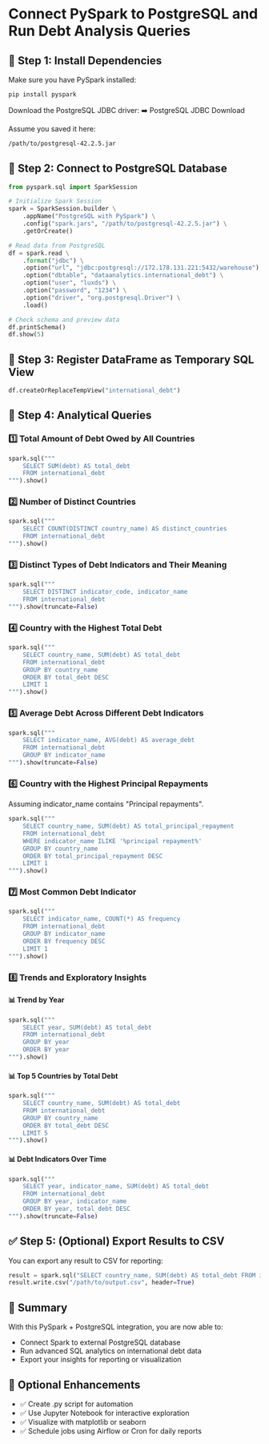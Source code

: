 
# Connect PySpark to PostgreSQL and Run Debt Analysis Queries

## **🧩 Step 1: Install Dependencies**
Make sure you have PySpark installed:

```bash
pip install pyspark
```

Download the PostgreSQL JDBC driver:
➡️ PostgreSQL JDBC Download

Assume you saved it here:

```bash
/path/to/postgresql-42.2.5.jar
```

## **🧩 Step 2: Connect to PostgreSQL Database**
```python
from pyspark.sql import SparkSession

# Initialize Spark Session
spark = SparkSession.builder \
    .appName("PostgreSQL with PySpark") \
    .config("spark.jars", "/path/to/postgresql-42.2.5.jar") \
    .getOrCreate()

# Read data from PostgreSQL
df = spark.read \
    .format("jdbc") \
    .option("url", "jdbc:postgresql://172.178.131.221:5432/warehouse") \
    .option("dbtable", "dataanalytics.international_debt") \
    .option("user", "luxds") \
    .option("password", "1234") \
    .option("driver", "org.postgresql.Driver") \
    .load()

# Check schema and preview data
df.printSchema()
df.show(5)
```

## **🧩 Step 3: Register DataFrame as Temporary SQL View**
```python
df.createOrReplaceTempView("international_debt")
```

## **📝 Step 4: Analytical Queries**

### **1️⃣ Total Amount of Debt Owed by All Countries**
```python
spark.sql("""
    SELECT SUM(debt) AS total_debt
    FROM international_debt
""").show()
```

### **2️⃣ Number of Distinct Countries**
```python
spark.sql("""
    SELECT COUNT(DISTINCT country_name) AS distinct_countries
    FROM international_debt
""").show()
```

### **3️⃣ Distinct Types of Debt Indicators and Their Meaning**
```python
spark.sql("""
    SELECT DISTINCT indicator_code, indicator_name
    FROM international_debt
""").show(truncate=False)
```

### **4️⃣ Country with the Highest Total Debt**
```python
spark.sql("""
    SELECT country_name, SUM(debt) AS total_debt
    FROM international_debt
    GROUP BY country_name
    ORDER BY total_debt DESC
    LIMIT 1
""").show()
```

### **5️⃣ Average Debt Across Different Debt Indicators**
```python
spark.sql("""
    SELECT indicator_name, AVG(debt) AS average_debt
    FROM international_debt
    GROUP BY indicator_name
""").show(truncate=False)
```

### **6️⃣ Country with the Highest Principal Repayments**
Assuming indicator_name contains "Principal repayments".

```python
spark.sql("""
    SELECT country_name, SUM(debt) AS total_principal_repayment
    FROM international_debt
    WHERE indicator_name ILIKE '%principal repayment%'
    GROUP BY country_name
    ORDER BY total_principal_repayment DESC
    LIMIT 1
""").show()
```

### **7️⃣ Most Common Debt Indicator**
```python
spark.sql("""
    SELECT indicator_name, COUNT(*) AS frequency
    FROM international_debt
    GROUP BY indicator_name
    ORDER BY frequency DESC
    LIMIT 1
""").show()
```

### **8️⃣ Trends and Exploratory Insights**

#### **📊 Trend by Year**
```python
spark.sql("""
    SELECT year, SUM(debt) AS total_debt
    FROM international_debt
    GROUP BY year
    ORDER BY year
""").show()
```

#### **📊 Top 5 Countries by Total Debt**
```python
spark.sql("""
    SELECT country_name, SUM(debt) AS total_debt
    FROM international_debt
    GROUP BY country_name
    ORDER BY total_debt DESC
    LIMIT 5
""").show()
```

#### **📊 Debt Indicators Over Time**
```python
spark.sql("""
    SELECT year, indicator_name, SUM(debt) AS total_debt
    FROM international_debt
    GROUP BY year, indicator_name
    ORDER BY year, total_debt DESC
""").show(truncate=False)
```

## **✅ Step 5: (Optional) Export Results to CSV**
You can export any result to CSV for reporting:

```python
result = spark.sql("SELECT country_name, SUM(debt) AS total_debt FROM international_debt GROUP BY country_name")
result.write.csv("/path/to/output.csv", header=True)
```

## **🎉 Summary**
With this PySpark + PostgreSQL integration, you are now able to:

- Connect Spark to external PostgreSQL database
- Run advanced SQL analytics on international debt data
- Export your insights for reporting or visualization

## **🚀 Optional Enhancements**
- ✅ Create .py script for automation
- ✅ Use Jupyter Notebook for interactive exploration
- ✅ Visualize with matplotlib or seaborn
- ✅ Schedule jobs using Airflow or Cron for daily reports
